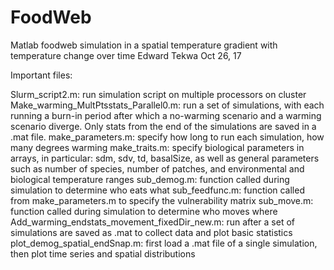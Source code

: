 # FoodWeb
Matlab foodweb simulation in a spatial temperature gradient with temperature change over time
Edward Tekwa Oct 26, 17

Important files:

Slurm_script2.m: run simulation script on multiple processors on cluster
Make_warming_MultPtsstats_Parallel0.m: run a set of simulations, with each running a burn-in period after which a no-warming scenario and a warming scenario diverge.  Only stats from the end of the simulations are saved in a .mat file.
make_parameters.m: specify how long to run each simulation, how many degrees warming
make_traits.m: specify biological parameters in arrays, in particular: sdm, sdv, td, basalSize, as well as general parameters such as number of species, number of patches, and environmental and biological temperature ranges
sub_demog.m: function called during simulation to determine who eats what
sub_feedfunc.m: function called from make_parameters.m to specify the vulnerability matrix
sub_move.m: function called during simulation to determine who moves where
Add_warming_endstats_movement_fixedDir_new.m: run after a set of simulations are saved as .mat to collect data and plot basic statistics
plot_demog_spatial_endSnap.m: first load a .mat file of a single simulation, then plot time series and spatial distributions
